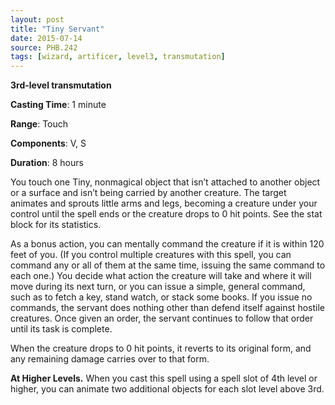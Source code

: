 ```yaml
---
layout: post
title: "Tiny Servant"
date: 2015-07-14
source: PHB.242
tags: [wizard, artificer, level3, transmutation]
---
```


**3rd-level transmutation**

**Casting Time**: 1 minute

**Range**: Touch

**Components**: V, S

**Duration**: 8 hours

You touch one Tiny, nonmagical object that isn’t attached to another object or a surface and isn’t being carried by another creature. The target animates and
sprouts little arms and legs, becoming a creature under your control until the spell ends or the creature drops to 0 hit points. See the stat block for its statistics.

As a bonus action, you can mentally command the creature if it is within 120 feet of you. (If you control multiple creatures with this spell, you can command any
or all of them at the same time, issuing the same command to each one.) You decide what action the creature will take and where it will move during its next turn, or
you can issue a simple, general command, such as to fetch a key, stand watch, or stack some books. If you issue no commands, the servant does nothing other than
defend itself against hostile creatures. Once given an order, the servant continues to follow that order until its task is complete.

When the creature drops to 0 hit points, it reverts to its original form, and any remaining damage carries over to that form.

**At Higher Levels.** When you cast this spell using a spell slot of 4th level or higher, you can animate two additional objects for each slot level above 3rd.